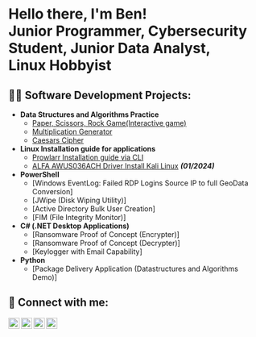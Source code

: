 <h1>Hello there, I'm Ben! <br/>Junior Programmer</a>, Cybersecurity Student</a>, Junior Data Analyst,<br/> Linux Hobbyist

<h2>👨‍💻 Software Development Projects:</h2>

- <b>Data Structures and Algorithms Practice</b>
  - [Paper, Scissors, Rock Game\(Interactive game)](https://github.com/Benjamin-Janssens/Python_Projects/blob/main/Paper%2C%20Scissors%2C%20Rock.py)
  - [Multiplication Generator](https://github.com/Benjamin-Janssens/Python_Projects/blob/main/Multiplication%20Generator.py)
  - [Caesars Cipher](https://github.com/Benjamin-Janssens/Python_Projects/blob/main/Caesar%20Cipher.py)
- <b>Linux Installation guide for applications</b>
  - [Prowlarr Installation guide via CLI](https://github.com/Benjamin-Janssens/Linux_installs/blob/main/Prowlarr_install_Ubuntu_CLI)
  - [ALFA AWUS036ACH Driver Install Kali Linux](https://github.com/Benjamin-Janssens/Linux_installs/blob/main/AWUS036ACH_Driver_Install) <b><i>(01/2024)</b></i>
- <b>PowerShell</b>
  - [Windows EventLog: Failed RDP Logins Source IP to full GeoData Conversion]
  - [JWipe (Disk Wiping Utility)]
  - [Active Directory Bulk User Creation]
  - [FIM (File Integrity Monitor)]
- <b>C# (.NET Desktop Applications)</b>
  - [Ransomware Proof of Concept (Encrypter)]
  - [Ransomware Proof of Concept (Decrypter)]
  - [Keylogger with Email Capability]
- <b>Python</b>
  - [Package Delivery Application (Datastructures and Algorithms Demo)]

<h2> 🤳 Connect with me:</h2>

[<img align="left" alt="JoshMadakor | YouTube" width="22px" src="https://cdn.jsdelivr.net/npm/simple-icons@v3/icons/youtube.svg" />][youtube]
[<img align="left" alt="JoshMadakor | Twitter" width="22px" src="https://cdn.jsdelivr.net/npm/simple-icons@v3/icons/twitter.svg" />][twitter]
[<img align="left" alt="JoshMadakor | LinkedIn" width="22px" src="https://cdn.jsdelivr.net/npm/simple-icons@v3/icons/linkedin.svg" />][linkedin]
[<img align="left" alt="JoshMadakor | Instagram" width="22px" src="https://cdn.jsdelivr.net/npm/simple-icons@v3/icons/instagram.svg" />][instagram]

[twitter]: https://twitter.com/
[youtube]: https://www.youtube.com/
[instagram]: https://www.instagram.com/
[linkedin]: https://linkedin.com/

<!--
**Benjamin-janssens/Benjamin-Janssens** is a ✨ _special_ ✨ repository because its `README.md` (this file) appears on your GitHub profile.

Here are some ideas to get you started:

- 🔭 I’m currently working on ...
- 🌱 I’m currently learning ...
- 👯 I’m looking to collaborate on ...
- 🤔 I’m looking for help with ...
- 💬 Ask me about ...
- 📫 How to reach me: ...
- 😄 Pronouns: ...
- ⚡ Fun fact: ...
-->
